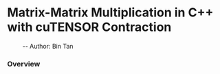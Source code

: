 # Matrix-Matrix Multiplication in C++ with cuTENSOR Contraction
&nbsp;&nbsp;&nbsp;&nbsp;&nbsp;&nbsp;&nbsp;&nbsp; -- Author: Bin Tan

### Overview
